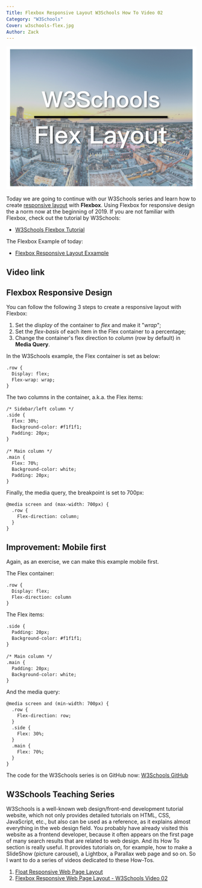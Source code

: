 ```yaml
---
Title: Flexbox Responsive Layout W3Schools How To Video 02
Category: "W3Schools"
Cover: w3schools-flex.jpg
Author: Zack
---
```


![Flex Responsive Web Page](w3schools-flex.jpg)

Today we are going to continue with our W3Schools series and learn how to create [responsive layout](https://zacklive.com/w3schools-web-layout/) with **Flexbox**. Using Flexbox for responsive design the a norm now at the beginning of 2019. If you are not familiar with Flexbox, check out the tutorial by W3Schools:

* [W3Schools Flexbox Tutorial](https://www.w3schools.com/css/css3_flexbox.asp)

The Flexbox Example of today:

* [Flexbox Responsive Layout Exxample](https://www.w3schools.com/howto/tryit.asp?filename=tryhow_make_a_website)

## Video link

## Flexbox Responsive Design

You can follow the following 3 steps to create a responsive layout with Flexbox:

1. Set the *display* of the container to *flex* and make it "*wrap*";
2. Set the *flex-basis* of each item in the Flex container to a percentage;
3. Change the container's flex direction to *column* (*row* by default) in **Media Query**.

In the W3Schools example, the Flex container is set as below:

```
.row {
  Display: flex;
  Flex-wrap: wrap;
}
```

The two columns in the container, a.k.a. the Flex items:

```
/* Sidebar/left column */
.side {
  Flex: 30%;
  Background-color: #f1f1f1;
  Padding: 20px;
}

/* Main column */
.main {
  Flex: 70%;
  Background-color: white;
  Padding: 20px;
}
```

Finally, the media query, the breakpoint is set to 700px:

```
@media screen and (max-width: 700px) {
  .row {
    Flex-direction: column;
  }
}
```

## Improvement: Mobile first

Again, as an exercise, we can make this example mobile first.

The Flex container:

```
.row {
  Display: flex;
  Flex-direction: column
}
```

The Flex items:

```
.side {
  Padding: 20px;
  Background-color: #f1f1f1;
}

/* Main column */
.main {
  Padding: 20px;
  Background-color: white;
}
```

And the media query:

```
@media screen and (min-width: 700px) {
  .row {
    Flex-direction: row;
  }
  .side {
    Flex: 30%;
  }
  .main {
    Flex: 70%;
  }
}
```

The code for the W3Schools series is on GitHub now: [W3Schools GitHub](https://github.com/ZacharyChim/W3Schools)

## W3Schools Teaching Series

W3Schools is a well-known web design/front-end development tutorial website, which not only provides detailed tutorials on HTML, CSS, JavaScript, etc., but also can be used as a reference, as it explains almost everything in the web design field. You probably have already visited this website as a frontend developer, because it often appears on the first page of many search results that are related to web design. And its How To section is really useful. It provides tutorials on, for example, how to make a SlideShow (picture carousel), a Lightbox, a Parallax web page and so on. So I want to do a series of videos dedicated to these How-Tos.

1. [Float Responsive Web Page Layout](https://atzack.com/w3schools-web-layout/)
2. [Flexbox Responsive Web Page Layout - W3Schools Video 02](https://atzack.com/w3schools-flex/)